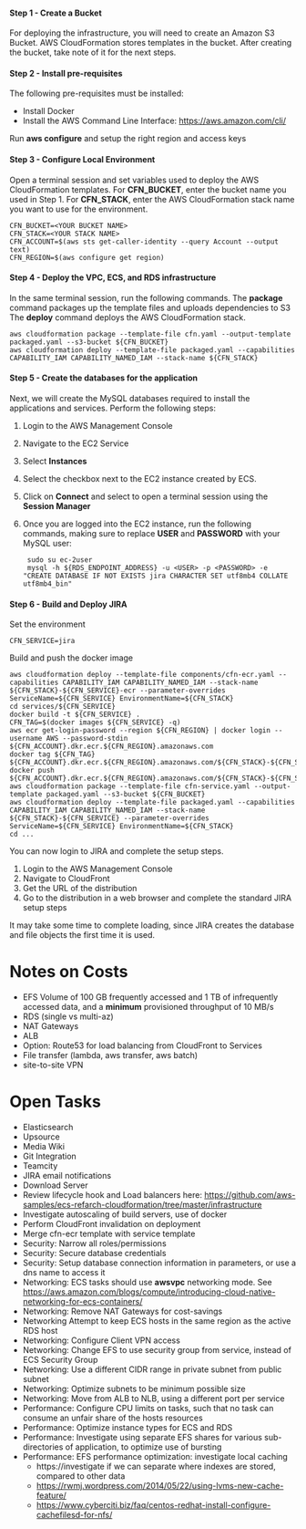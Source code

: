 
#### Step 1 - Create a Bucket

For deploying the infrastructure, you will need to create an Amazon S3 Bucket. 
AWS CloudFormation stores templates in the bucket. 
After creating the bucket, take note of it for the next steps.

#### Step 2 - Install pre-requisites

The following pre-requisites must be installed:
 
* Install Docker
* Install the AWS Command Line Interface: https://aws.amazon.com/cli/

Run **aws configure** and setup the right region and access keys

#### Step 3 - Configure Local Environment

Open a terminal session and set variables used to deploy the AWS CloudFormation templates. 
For **CFN_BUCKET**, enter the bucket name you used in Step 1.
For **CFN_STACK**, enter the AWS CloudFormation stack name you want to use for the environment. 

    CFN_BUCKET=<YOUR BUCKET NAME>
    CFN_STACK=<YOUR STACK NAME>
    CFN_ACCOUNT=$(aws sts get-caller-identity --query Account --output text)
    CFN_REGION=$(aws configure get region)

#### Step 4 - Deploy the VPC, ECS, and RDS infrastructure 

In the same terminal session, run the following commands. 
The **package** command packages up the template files and uploads dependencies to S3
The **deploy** command deploys the AWS CloudFormation stack.

    aws cloudformation package --template-file cfn.yaml --output-template packaged.yaml --s3-bucket ${CFN_BUCKET}
    aws cloudformation deploy --template-file packaged.yaml --capabilities CAPABILITY_IAM CAPABILITY_NAMED_IAM --stack-name ${CFN_STACK}

#### Step 5 - Create the databases for the application

Next, we will create the MySQL databases required to install the applications and services. 
Perform the following steps:  

1. Login to the AWS Management Console 
2. Navigate to the EC2 Service
3. Select **Instances**
4. Select the checkbox next to the EC2 instance created by ECS.
5. Click on **Connect** and select to open a terminal session using the **Session Manager**
6. Once you are logged into the EC2 instance, run the following commands,
 making sure to replace **USER** and **PASSWORD** with your MySQL user:

        sudo su ec-2user
        mysql -h ${RDS_ENDPOINT_ADDRESS} -u <USER> -p <PASSWORD> -e "CREATE DATABASE IF NOT EXISTS jira CHARACTER SET utf8mb4 COLLATE utf8mb4_bin"

#### Step 6 - Build and Deploy JIRA

Set the environment
    
    CFN_SERVICE=jira
   
Build and push the docker image

    aws cloudformation deploy --template-file components/cfn-ecr.yaml --capabilities CAPABILITY_IAM CAPABILITY_NAMED_IAM --stack-name ${CFN_STACK}-${CFN_SERVICE}-ecr --parameter-overrides ServiceName=${CFN_SERVICE} EnvironmentName=${CFN_STACK}
    cd services/${CFN_SERVICE}    
    docker build -t ${CFN_SERVICE} .    
    CFN_TAG=$(docker images ${CFN_SERVICE} -q)
    aws ecr get-login-password --region ${CFN_REGION} | docker login --username AWS --password-stdin ${CFN_ACCOUNT}.dkr.ecr.${CFN_REGION}.amazonaws.com
    docker tag ${CFN_TAG} ${CFN_ACCOUNT}.dkr.ecr.${CFN_REGION}.amazonaws.com/${CFN_STACK}-${CFN_SERVICE}
    docker push ${CFN_ACCOUNT}.dkr.ecr.${CFN_REGION}.amazonaws.com/${CFN_STACK}-${CFN_SERVICE}
    aws cloudformation package --template-file cfn-service.yaml --output-template packaged.yaml --s3-bucket ${CFN_BUCKET}
    aws cloudformation deploy --template-file packaged.yaml --capabilities CAPABILITY_IAM CAPABILITY_NAMED_IAM --stack-name ${CFN_STACK}-${CFN_SERVICE} --parameter-overrides ServiceName=${CFN_SERVICE} EnvironmentName=${CFN_STACK}
    cd ...

You can now login to JIRA and complete the setup steps.

1. Login to the AWS Management Console 
2. Navigate to CloudFront
3. Get the URL of the distribution
4. Go to the distribution in a web browser and complete the standard JIRA setup steps

It may take some time to complete loading, since JIRA creates the database and file objects the first time it is used.


# Notes on Costs

* EFS Volume of 100 GB frequently accessed and 1 TB of infrequently accessed data, and a **minimum** provisioned throughput of 10 MB/s
* RDS (single vs multi-az)
* NAT Gateways
* ALB
* Option: Route53 for load balancing from CloudFront to Services
* File transfer (lambda, aws transfer, aws batch)
* site-to-site VPN

# Open Tasks

* Elasticsearch
* Upsource
* Media Wiki
* Git Integration
* Teamcity
* JIRA email notifications
* Download Server
* Review lifecycle hook and Load balancers here: https://github.com/aws-samples/ecs-refarch-cloudformation/tree/master/infrastructure
* Investigate autoscaling of build servers, use of docker
* Perform CloudFront invalidation on deployment
* Merge cfn-ecr template with service template
* Security: Narrow all roles/permissions
* Security: Secure database credentials
* Security: Setup database connection information in parameters, or use a dns name to access it
* Networking: ECS tasks should use **awsvpc** networking mode. See https://aws.amazon.com/blogs/compute/introducing-cloud-native-networking-for-ecs-containers/
* Networking: Remove NAT Gateways for cost-savings
* Networking Attempt to keep ECS hosts in the same region as the active RDS host
* Networking: Configure Client VPN access
* Networking: Change EFS to use security group from service, instead of ECS Security Group
* Networking: Use a different CIDR range in private subnet from public subnet
* Networking: Optimize subnets to be minimum possible size
* Networking: Move from ALB to NLB, using a different port per service	   
* Performance: Configure CPU limits on tasks, such that no task can consume an unfair share of the hosts resources
* Performance: Optimize instance types for ECS and RDS
* Performance: Investigate using separate EFS shares for various sub-directories of application, to optimize use of bursting
* Performance: EFS performance optimization: investigate local caching
    * https://investigate if we can separate where indexes are stored, compared to other data
    * https://rwmj.wordpress.com/2014/05/22/using-lvms-new-cache-feature/
    * https://www.cyberciti.biz/faq/centos-redhat-install-configure-cachefilesd-for-nfs/




 